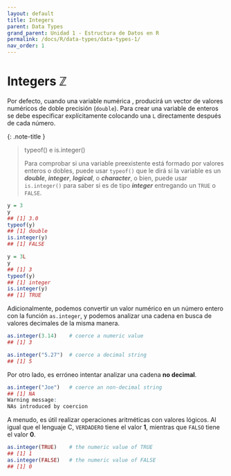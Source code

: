 ```yaml
---
layout: default
title: Integers
parent: Data Types
grand_parent: Unidad 1 - Estructura de Datos en R
permalink: /docs/R/data-types/data-types-1/
nav_order: 1
---
```


# Integers ℤ

Por defecto, cuando una variable numérica , producirá un vector de valores numéricos de doble precisión (`double`). Para crear una variable de enteros se debe especificar explícitamente colocando una `L` directamente después de cada número.

{: .note-title }
> typeof() e is.integer()
>
> Para comprobar si una variable preexistente está formado por valores enteros o dobles, puede usar `typeof()` que le dirá si la variable es un ***double***, ***integer***, ***logical***, o ***character***, o bien, puede usar `is.integer()` para saber si es de tipo ***integer*** entregando un `TRUE` o `FALSE`.

```r
y = 3
y
## [1] 3.0
typeof(y)
## [1] double
is.integer(y)
## [1] FALSE
```
```r
y = 3L
y
## [1] 3
typeof(y)
## [1] integer
is.integer(y)
## [1] TRUE
```

Adicionalmente, podemos convertir un valor numérico en un número entero con la función `as.integer`, y podemos analizar una cadena en busca de valores decimales de la misma manera.

```r
as.integer(3.14)    # coerce a numeric value 
## [1] 3

as.integer("5.27")  # coerce a decimal string 
## [1] 5
```

Por otro lado, es erróneo intentar analizar una cadena **no decimal**.

```r
as.integer("Joe")   # coerce an non-decimal string 
## [1] NA 
Warning message: 
NAs introduced by coercion
```

A menudo, es útil realizar operaciones aritméticas con valores lógicos. Al igual que el lenguaje C, `VERDADERO` tiene el valor **1**, mientras que `FALSO` tiene el valor **0**.

```r
as.integer(TRUE)    # the numeric value of TRUE 
## [1] 1 
as.integer(FALSE)   # the numeric value of FALSE 
## [1] 0
```